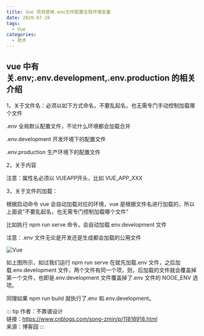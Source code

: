 ```yaml
---
title: Vue 项目使用.env文件配置全局环境变量
date: 2020-07-26
tags:
  - Vue
categories:
  - 技术
---
```


## vue 中有关.env;.env.development,.env.production 的相关介绍

1，关于文件名：必须以如下方式命名，不要乱起名，也无需专门手动控制加载哪个文件

.env 全局默认配置文件，不论什么环境都会加载合并

.env.development 开发环境下的配置文件

.env.production 生产环境下的配置文件

2，关于内容

注意：属性名必须以 VUE*APP*开头，比如 VUE_APP_XXX

3，关于文件的加载：

根据启动命令 vue 会自动加载对应的环境，vue 是根据文件名进行加载的，所以上面说“不要乱起名，也无需专门控制加载哪个文件”

比如执行 npm run serve 命令，会自动加载.env.development 文件

注意：.env 文件无论是开发还是生成都会加载的公用文件

![Vue](https://6368-chenjie-blog-88b4b7-1302547066.tcb.qcloud.la/blogs/技术/20200726/1.png)

如上图所示，如过我们运行 npm run serve 在就先加载.env 文件，之后加载.env.development 文件，两个文件有同一个项，则，后加载的文件就会覆盖掉第一个文件，也即是.env.development 文件覆盖掉了.env 文件的 NOOE_ENV 选项。

同理如果 npm run build 就执行了.env 和.env.development。

::: tip
作者：不靠谱设计 <br>
链接：https://www.cnblogs.com/song-zmin/p/11818918.html <br>
来源：博客园
:::
